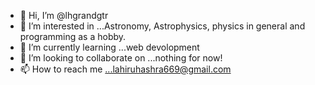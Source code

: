 - 👋 Hi, I’m @lhgrandgtr
- 👀 I’m interested in ...Astronomy, Astrophysics, physics in general and programming as a hobby.
- 🌱 I’m currently learning ...web devolopment
- 💞️ I’m looking to collaborate on ...nothing for now!
- 📫 How to reach me ...lahiruhashra669@gmail.com

<!---
lhgrandgtr/lhgrandgtr is a ✨ special ✨ repository because its `README.md` (this file) appears on your GitHub profile.
You can click the Preview link to take a look at your changes.
--->
